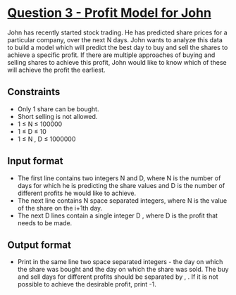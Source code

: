 # [Question 3 - Profit Model for John](https://github.com/ZdrzalikPrzemyslaw/2020-Credit-Suisse-Global-Coding-Challenge/blob/master/.github/Global%20Coding%20Challenge_ex_3.pdf)

John has recently started stock trading. He has predicted share prices for a particular company,
over the next N days. John wants to analyze this data to build a model which will predict the best
day to buy and sell the shares to achieve a specific profit. If there are multiple approaches of
buying and selling shares to achieve this profit, John would like to know which of these will achieve
the profit the earliest.

## Constraints

- Only 1 share can be bought.
- Short selling is not allowed.
- 1 ≤ N ≤ 100000
- 1 ≤ D ≤ 10
- 1 ≤ N , D ≤ 1000000

## Input format

- The first line contains two integers N and D, where N is the number of days for which he is
predicting the share values and D is the number of different profits he would like to achieve.
- The next line contains N space separated integers, where N is the value of the share on the i+1th
day.
- The next D lines contain a single integer D , where D is the profit that needs to be made.

## Output format

- Print in the same line two space separated integers - the day on which the share was bought and
the day on which the share was sold. The buy and sell days for different profits should be
separated by , . If it is not possible to achieve the desirable profit, print -1.
